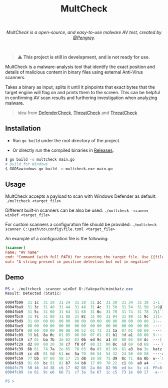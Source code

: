 <div align="center">
  <h1>MultCheck</h1>
  <br/>

  <p><i>MultCheck is a open-source, and easy-to-use malware AV test, created by <a href="https://infosec.exchange/@Pengrey">@Pengrey</a>.</i></p>
  <br />
  
</div>

>:warning: **This project is still in development, and is not ready for use.**

MultCheck is a malware-analysis tool that identify the exact position and details of malicious content in binary files using external Anti-Virus scanners.

Takes a binary as input, splits it until it pinpoints that exact bytes that the target engine will flag on and prints them to the screen. This can be helpful in confirming AV scan results and furthering investigation when analyzing malware.
<div id="original"></div>

>  idea from [DefenderCheck](https://github.com/matterpreter/DefenderCheck), [ThreatCheck](https://github.com/rasta-mouse/ThreatCheck) and [ThreatCheck](https://github.com/PACHAKUTlQ/ThreatCheck)

## Installation
-  Run `go build` under the root directory of the project.

-  Or directly run the compiled binaries in [Releases](https://github.com/MultSec/MultCheck/releases).

```bash
$ go build -o multcheck main.go
# Build for Windows
$ GOOS=windows go build -o multcheck.exe main.go
```

## Usage
MultCheck accepts a payload to scan with Windows Defender as default:
`./multcheck <target_file>`

Different built-in scanners can be also be used:
`./multcheck -scanner winDef <target_file>`

For custom scanners a configuration file should be provided:
`./multcheck -scanner C:\path\to\config\file.toml <target_file>`

An example of a configuration file is the following:
```toml
[scanner]
name: "AV name"
cmd: "Command (with full PATH) for scanning the target file. Use {{file}} as the file name to be scanned."
out: "A string present in positive detection but not in negative"
```

## Demo

```powershell
PS > ./multcheck -scanner winDef D:/fakepath/mimikatz.exe
Result: Detected (Static)

0004fb99  31 1c  31 20  31 24  31 28  31 2c  31 30  31 34  31 38  1·1 1$1(1,101418
0004fba9  31 3c  31 40  31 44  31 48  31 4c  31 50  31 54  31 58  1<1@1D1H1L1P1T1X
0004fbb9  31 5c  31 60  31 64  31 68  31 6c  31 70  31 74  31 78  1\1`1d1h1l1p1t1x
0004fbc9  31 7c  31 80  31 88  31 8c  31 90  31 94  31 98  31 9c  1|1·1·1·1·1·1·1·
0004fbd9  31 00  00 00  00 00  00 00  00 00  00 00  00 00  00 00  1···············
0004fbe9  00 00  00 00  00 00  00 00  00 00  00 00  00 00  00 00  ················
0004fbf9  00 00  00 00  00 00  00 52  61 72  21 1a  07 01  00 69  ·······Rar!····i
0004fc09  39 b1  8a 0c  01 05  08 00  07 01  01 b1  9d a1  80 00  9···············
0004fc19  c7 01  ba 7b  2e 02  03 0b  ed 9c  a1 80  00 04  80 dc  ···{.···········
0004fc29  d2 80  00 20  38 c7  f0 6f  80 23  00 0c  6d 69  6d 69  ··· 8··o·#··mimi
0004fc39  6b 61  74 7a  2e 65  78 65  0a 03  02 09  61 a3  ba 3e  katz.exe····a··>
0004fc49  cc d8  01 8d  61 ec  5a 70  86 54  54 32  24 50  60 58  ····a·Zp·TT2$P`X
0004fc59  77 bb  97 60  58 17  25 d8  10 58  75 d9  8c 71  8a 0b  w··`X·%··Xu··q··
0004fc69  91 60  bc 91  82 b7  64 b8  17 09  70 22  c1 08  a0 a4  ·`····d···p"····
0004fc79  50 46  3d 38  c6 17  02 08  2a 0d  82 96  ed bc  5c c4  PF=8····*·····\·
0004fc89  ce 61  9c e6  66 71  c7 3a  5e 67  1c c5  73 1e  80 17  ·a··fq·:^g··s···

PS >
```